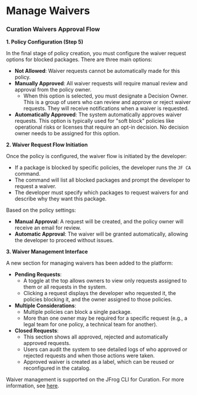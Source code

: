 # Manage Waivers

### Curation Waivers Approval Flow

**1. Policy Configuration (Step 5)**

In the final stage of policy creation, you must configure the waiver request options for blocked packages. There are three main options:

* **Not Allowed**: Waiver requests cannot be automatically made for this policy.
* **Manually Approved**: All waiver requests will require manual review and approval from the policy owner.
  * When this option is selected, you must designate a Decision Owner. This is a group of users who can review and approve or reject waiver requests. They will receive notifications when a waiver is requested.
* **Automatically Approved**: The system automatically approves waiver requests. This option is typically used for "soft block" policies like operational risks or licenses that require an opt-in decision. No decision owner needs to be assigned for this option.

**2. Waiver Request Flow Initiation**

Once the policy is configured, the waiver flow is initiated by the developer:

* If a package is blocked by specific policies, the developer runs the `JF CA` command.
* The command will list all blocked packages and prompt the developer to request a waiver.
* The developer must specify which packages to request waivers for and describe why they want this package.

Based on the policy settings:

* **Manual Approval**: A request will be created, and the policy owner will receive an email for review.
* **Automatic Approval**: The waiver will be granted automatically, allowing the developer to proceed without issues.

**3. Waiver Management Interface**

A new section for managing waivers has been added to the platform:

* **Pending Requests**:
  * A toggle at the top allows owners to view only requests assigned to them or all requests in the system.
  * Clicking a request displays the developer who requested it, the policies blocking it, and the owner assigned to those policies.
* **Multiple Considerations**:
  * Multiple policies can block a single package.
  * More than one owner may be required for a specific request (e.g., a legal team for one policy, a technical team for another).
* **Closed Requests**:
  * This section shows all approved, rejected and automatically approved requests.
  * Users can audit the system to see detailed logs of who approved or rejected requests and when those actions were taken.
  * Approved waiver is created as a label, which can be reused or reconfigured in the catalog.&#x20;

Waiver management is supported on the JFrog CLI for Curation. For more information, see [here](../../../developers/cli/curation-compliance-check.md#exclude-specific-packages-or-versions-from-policy-restrictions-using-waivers).
